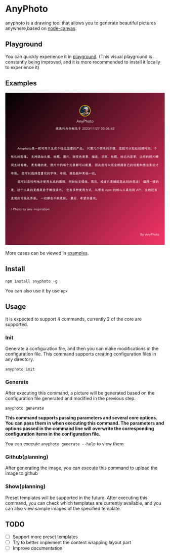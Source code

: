 # AnyPhoto

anyphoto is a drawing tool that allows you to generate beautiful pictures anywhere,based on [node-canvas](https://github.com/Automattic/node-canvas).

## Playground

You can quickly experience it in [playground](https://www.anyphoto.space/playground). (This visual playground is constantly being improved, and it is more recommended to install it locally to experience it)

## Examples

<img src="./examples/demo1.png"/>

More cases can be viewed in [examples](https://github.com/weirui88888/anyphoto/tree/main/examples).

## Install

```shell
npm install anyphoto -g
```

You can also use it by use `npx`

## Usage

It is expected to support 4 commands, currently 2 of the core are supported.

### Init

Generate a configuration file, and then you can make modifications in the configuration file. This command supports creating configuration files in any directory.

```shell
anyphoto init
```

### Generate

After executing this command, a picture will be generated based on the configuration file generated and modified in the previous step.

```shell
anyphoto generate
```

**This command supports passing parameters and several core options. You can pass them in when executing this command. The parameters and options passed in the command line will overwrite the corresponding configuration items in the configuration file.**

You can execute `anyphoto generate --help` to view them

### Github(planning)

After generating the image, you can execute this command to upload the image to github

### Show(planning)

Preset templates will be supported in the future. After executing this command, you can check which templates are currently available, and you can also view sample images of the specified template.

## TODO

- [ ] Support more preset templates
- [ ] Try to better implement the content wrapping layout part
- [ ] Improve documentation
